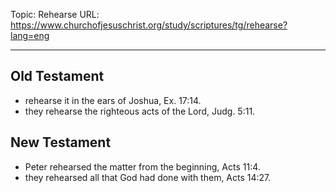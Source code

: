 Topic: Rehearse
URL: https://www.churchofjesuschrist.org/study/scriptures/tg/rehearse?lang=eng

---

## Old Testament

- rehearse it in the ears of Joshua, Ex. 17:14.
- they rehearse the righteous acts of the Lord, Judg. 5:11.

## New Testament

- Peter rehearsed the matter from the beginning, Acts 11:4.
- they rehearsed all that God had done with them, Acts 14:27.

